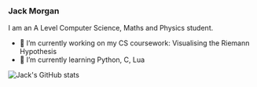 ### Jack Morgan

<!--

- 🔭 I’m currently working on ...
- 🌱 I’m currently learning ...
- 👯 I’m looking to collaborate on ...
- 🤔 I’m looking for help with ...
- 💬 Ask me about ...
- 📫 How to reach me: ...
- 😄 Pronouns: ...
- ⚡ Fun fact: ...
-->
I am an A Level Computer Science, Maths and Physics student.

- 🔭 I’m currently working on my CS coursework: Visualising the Riemann Hypothesis
- 🌱 I’m currently learning Python, C, Lua
<!-- 👯 I’m looking to collaborate on ...
- 🤔 I’m looking for help with ...
- 💬 Ask me about ...
- 📫 How to reach me: ...
- 😄 Pronouns: ...
- ⚡ Fun fact: ...
-->

![Jack's GitHub stats](https://github-readme-stats.vercel.app/api?username=jackm245&theme=github_dark&show_icons=true&hide=issues)


